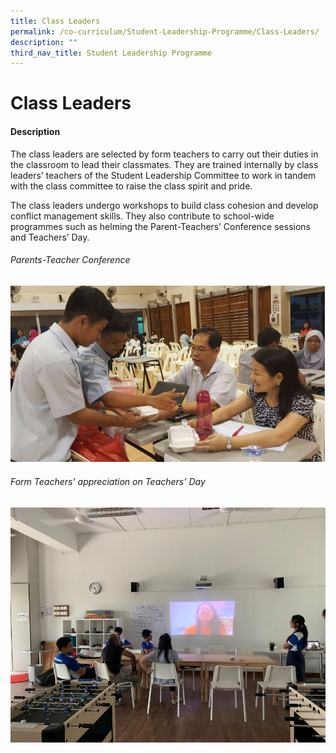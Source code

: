 ```yaml
---
title: Class Leaders
permalink: /co-curriculum/Student-Leadership-Programme/Class-Leaders/
description: ""
third_nav_title: Student Leadership Programme
---
```


Class Leaders
=============

#### Description

The class leaders are selected by form teachers to carry out their duties in the classroom to lead their classmates. They are trained internally by class leaders’ teachers of the Student Leadership Committee to work in tandem with the class committee to raise the class spirit and pride.

The class leaders undergo workshops to build class cohesion and develop conflict management skills. They also contribute to school-wide programmes such as helming the Parent-Teachers’ Conference sessions and Teachers’ Day.



###### Parents-Teacher Conference
![](/images/CCALEADERS1.jpeg)


###### Form Teachers’ appreciation on Teachers’ Day
![](/images/CCALEADERS2.jpeg)
